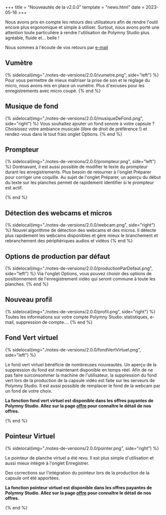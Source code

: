 +++
title = "Nouveautés de la v2.0.0"
template = "news.html"
date = 2023-05-16
+++


Nous avons pris en compte les retours des utilisateurs afin de rendre l'outil
encore plus ergonomique et simple à utiliser. Surtout, nous avons porté une
attention toute particulière à rendre l'utilisation de Polymny Studio plus
agréable, fluide et... belle !


Nous sommes à l'écoute de vos retours par [e-mail](mailto:contacter@polymny.studio)

## Vumètre

{% sidelocal(img="./notes-de-versions/2.0.0/vumetre.png", side="left") %}
Pour vous permettre de mieux maîtriser la prise de son et le réglage du micro,
nous avons mis en place un vumètre. Plus d'excuses pour les enregistrements
avec micro coupé.
{% end %}

## Musique de fond

{% sidelocal(img="./notes-de-versions/2.0.0/musiqueDeFond.png", side="right") %}
Vous souhaitez ajouter un fond sonore à votre capsule ? Choisissez votre
ambiance musicale (libre de droit de préférence !) et rendez-vous dans le tout
frais onglet Options.
{% end %}

## Prompteur

{% sidelocal(img="./notes-de-versions/2.0.0/prompteur.png", side="left") %}
Dorénavant, il est aussi possible de modifier le texte du prompteur durant les
enregistrements. Plus besoin de retourner à l'onglet Préparer pour corriger une
coquille. Au sujet de l'onglet Préparer, un aperçu du début du texte sur les planches
permet de rapidement identifier si le prompteur est actif.

{% end %}

## Détection des webcams et micros

{% sidelocal(img="./notes-de-versions/2.0.0/webcam.png", side="right") %}
Nouvel algorithme de détection des webcams et des micros. Il détecte plus
rapidement les webcams disponibles et gère mieux le branchement  et
rebranchement des périphériques audios et vidéos
{% end %}


##  Options de production par défaut

{% sidelocal(img="./notes-de-versions/2.0.0/productionParDefaut.png", side="left") %}
Via l'onglet Options, vous pouvez choisir des options de positionnement de
l'enregistrement vidéo qui seront commune  à toute les planches.
{% end %}

## Nouveau profil

{% sidelocal(img="./notes-de-versions/2.0.0/profil.png", side="right") %}
Toutes les informations sur votre compte Polymny Studio: statistiques, e-mail,
suppression de compte....
{% end %}

## Fond Vert virtuel

{% sidelocal(img="./notes-de-versions/2.0.0/fondVertVirtuel.png", side="left") %}

Le fond vert virtuel bénéficie de nombreuses nouveautés. Un aperçu de la
suppression du fond est maintenant disponible en temps réel. Afin de ne pas
faire surconsommer la machine de l'utilisateur, la suppression  du fond vert
lors de la production de la capsule vidéo est faite sur les serveurs de Polymny
Studio. Il est aussi possible de remplacer le fond de la webcam par un fond de
votre choix.

**La fonction fond vert virtuel est disponible dans les offres payantes de
Polymny Studio. Allez sur la page [offre](../../offres/)  pour connaître le
détail  de nos offres.**

{% end %}

## Pointeur Virtuel

{% sidelocal(img="./notes-de-versions/2.0.0/pointer.png", side="right") %}

Le pointeur de planche virtuel a été revu. Il est plus simple
d'utilisation et aussi mieux intégré à l'onglet Enregistrer.

Des corrections sur l'intégration du pointeur lors de la production de la
capsule ont été apportées.

**La fonction pointeur virtuel est disponible dans les offres payantes de
Polymny Studio. Allez sur la page [offre](../../offres/)  pour connaître le
détail  de nos offres.**

{% end %}



